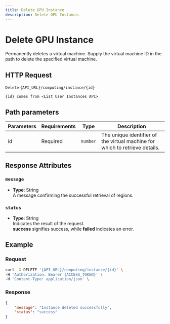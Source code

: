 ```yaml
---
title: Delete GPU Instance
description: Delete GPU Instance.
---
```


# Delete GPU Instance

Permanently deletes a virtual machine. Supply the virtual machine ID in the path to delete the specified virtual machine.

## HTTP Request

`Delete` `{API_URL}/computing/instance/{id}`

`{id} comes from <List User Instances API>`

## Path parameters

| Parameters     | Requirements      | Type       | Description      |
|---------------|--------------------|----------------|----------------|
| id      | Required    | `number`       | The unique identifier of the virtual machine for which to retrieve details.  |

## Response Attributes

### `message`

- **Type**: String  
  A message confirming the successful retrieval of regions.

### `status`

- **Type**: String  
  Indicates the result of the request.  
  **success** signifies success, while **failed** indicates an error.

## Example

### Request

```bash
curl -X DELETE '{API_URL}/computing/instance/{id}' \
-H 'Authorization: Bearer {ACCESS_TOKEN}' \
-H 'Content-Type: application/json' \
```

### Response

```json
{
    "message": "Instance deleted successfully",
    "status": "success"
}

```
